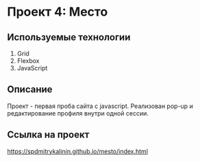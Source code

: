 # Проект 4: Место

## Используемые технологии

1. Grid
2. Flexbox
3. JavaScript

## Описание

Проект - первая проба сайта с javascript. Реализован pop-up и редактирование профиля внутри одной сессии.

## Ссылка на проект

https://spdmitrykalinin.github.io/mesto/index.html


